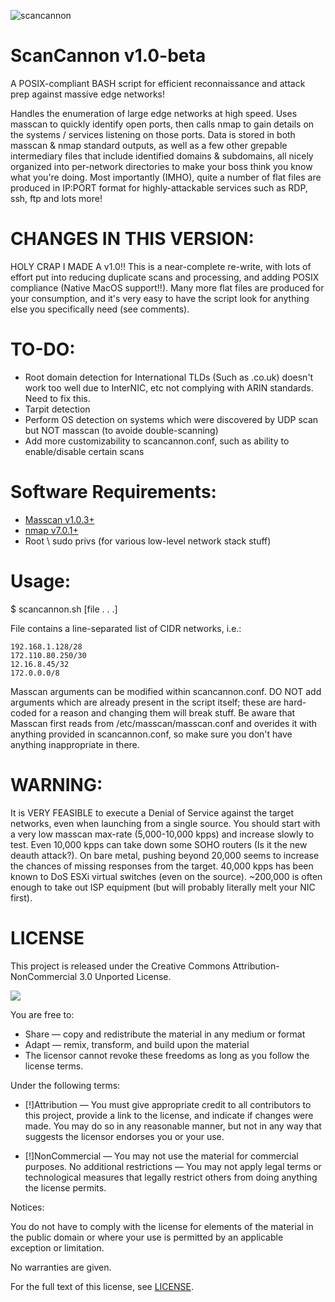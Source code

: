 ![scancannon](https://i.kym-cdn.com/photos/images/original/000/175/719/1155844718213mp8.jpg)


ScanCannon v1.0-beta
=========
A POSIX-compliant BASH script for efficient reconnaissance and attack prep against massive edge networks!

Handles the enumeration of large edge networks at high speed. Uses masscan to quickly identify open ports, then calls nmap to gain details on the systems / services listening on those ports. Data is stored in both masscan & nmap standard outputs, as well as a few other grepable intermediary files that include identified domains & subdomains, all nicely organized into per-network directories to make your boss think you know what you're doing. Most importantly (IMHO), quite a number of flat files are produced in IP:PORT format for highly-attackable services such as RDP, ssh, ftp and lots more!


CHANGES IN THIS VERSION:
=========
HOLY CRAP I MADE A v1.0!! This is a near-complete re-write, with lots of effort put into reducing duplicate scans and processing, and adding POSIX compliance (Native MacOS support!!). Many more flat files are produced for your consumption, and it's very easy to have the script look for anything else you specifically need (see comments). 


TO-DO:
=========

* Root domain detection for International TLDs (Such as .co.uk) doesn't work too well due to InterNIC, etc not complying with ARIN standards. Need to fix this.
* Tarpit detection
* Perform OS detection on systems which were discovered by UDP scan but NOT masscan (to avoide double-scanning)
* Add more customizability to scancannon.conf, such as ability to enable/disable certain scans


Software Requirements:
=========
* [Masscan v1.0.3+](https://github.com/robertdavidgraham/masscan)
* [nmap v7.0.1+](https://github.com/nmap/nmap)
* Root \ sudo privs (for various low-level network stack stuff)


Usage:
=========
$ scancannon.sh [file . . .]

File contains a line-separated list of CIDR networks, i.e.:

	192.168.1.128/28
	172.110.80.250/30
	12.16.8.45/32
	172.0.0.0/8

Masscan arguments can be modified within scancannon.conf. DO NOT add arguments which are already present in the script itself; these are hard-coded for a reason and changing them will break stuff. Be aware that Masscan first reads from /etc/masscan/masscan.conf and overides it with anything provided in scancannon.conf, so make sure you don't have anything inappropriate in there. 


WARNING:
=========
It is VERY FEASIBLE to execute a Denial of Service against the target networks, even when launching from a single source. You should start with a very low masscan max-rate (5,000-10,000 kpps) and increase slowly to test. Even 10,000 kpps can take down some SOHO routers (Is it the new deauth attack?). On bare metal, pushing beyond 20,000 seems to increase the chances of missing responses from the target. 40,000 kpps has been known to DoS ESXi virtual switches (even on the source). ~200,000 is often enough to take out ISP equipment (but will probably literally melt your NIC first). 



LICENSE
=========
This project is released under the Creative Commons Attribution-NonCommercial 3.0 Unported License.

![](https://upload.wikimedia.org/wikipedia/commons/9/99/Cc-by-nc_icon.svg)

You are free to:

* Share — copy and redistribute the material in any medium or format
* Adapt — remix, transform, and build upon the material
* The licensor cannot revoke these freedoms as long as you follow the license terms.

Under the following terms:

* [!]Attribution — You must give appropriate credit to all contributors to this project, provide a link to the license, and indicate if changes were made. You may do so in any reasonable manner, but not in any way that suggests the licensor endorses you or your use.

* [!]NonCommercial — You may not use the material for commercial purposes.
No additional restrictions — You may not apply legal terms or technological measures that legally restrict others from doing anything the license permits.

Notices:

You do not have to comply with the license for elements of the material in the public domain or where your use is permitted by an applicable exception or limitation.

No warranties are given.

For the full text of this license, see [LICENSE](https://github.com/johnnyxmas/ScanCannon/blob/master/LICENSE).
